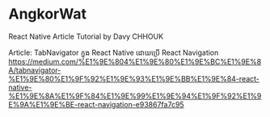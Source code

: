# AngkorWat
React Native Article Tutorial by Davy CHHOUK

Article: TabNavigator ក្នុង​ React Native ដោយប្រើ React Navigation
https://medium.com/%E1%9E%804%E1%9E%80%E1%9E%BC%E1%9E%8A/tabnavigator-%E1%9E%80%E1%9F%92%E1%9E%93%E1%9E%BB%E1%9E%84-react-native-%E1%9E%8A%E1%9F%84%E1%9E%99%E1%9E%94%E1%9F%92%E1%9E%9A%E1%9E%BE-react-navigation-e93867fa7c95
